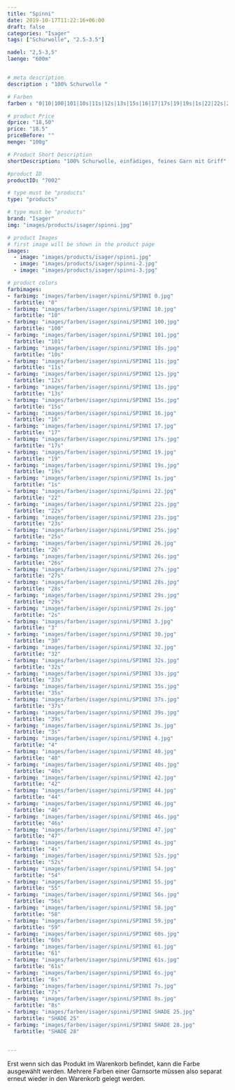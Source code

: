 ```yaml
---
title: "Spinni"
date: 2019-10-17T11:22:16+06:00
draft: false
categories: "Isager"
tags: ["Schurwolle", "2.5-3.5"]

nadel: "2,5-3,5" 
laenge: "600m"	


# meta description
description : "100% Schurwolle "

# Farben
farben : "0|10|100|101|10s|11s|12s|13s|15s|16|17|17s|19|19s|1s|22|22s|23s|25s|26|26s|27s|28s|29s|2s|3|30|32|32s|33s|35s|37s|39s|3s|4|40|40s|42|44|46|46s|47|4s|52s|54|55|56s|58|59|60s|61|61s|6s|7s|8s|SHADE 25|SHADE 28"

# product Price
dprice: "18,50"
price: "18.5"
priceBefore: ""
menge: "100g"

# Product Short Description
shortDescription: "100% Schurwolle, einfädiges, feines Garn mit Griff"

#product ID
productID: "7002"

# type must be "products"
type: "products"

# type must be "products"
brand: "Isager"
img: "images/products/isager/spinni.jpg"   

# product Images
# first image will be shown in the product page
images:
  - image: "images/products/isager/spinni.jpg"
  - image: "images/products/isager/spinni-2.jpg"
  - image: "images/products/isager/spinni-3.jpg"

# product colors
farbimages:
- farbimg: "images/farben/isager/spinni/SPINNI 0.jpg"	
  farbtitle: "0"
- farbimg: "images/farben/isager/spinni/SPINNI 10.jpg"	
  farbtitle: "10"
- farbimg: "images/farben/isager/spinni/SPINNI 100.jpg"	
  farbtitle: "100"
- farbimg: "images/farben/isager/spinni/SPINNI 101.jpg"	
  farbtitle: "101"
- farbimg: "images/farben/isager/spinni/SPINNI 10s.jpg"	
  farbtitle: "10s"
- farbimg: "images/farben/isager/spinni/SPINNI 11s.jpg"	
  farbtitle: "11s"
- farbimg: "images/farben/isager/spinni/SPINNI 12s.jpg"	
  farbtitle: "12s"
- farbimg: "images/farben/isager/spinni/SPINNI 13s.jpg"	
  farbtitle: "13s"
- farbimg: "images/farben/isager/spinni/SPINNI 15s.jpg"	
  farbtitle: "15s"
- farbimg: "images/farben/isager/spinni/SPINNI 16.jpg"	
  farbtitle: "16"
- farbimg: "images/farben/isager/spinni/SPINNI 17.jpg"	
  farbtitle: "17"
- farbimg: "images/farben/isager/spinni/SPINNI 17s.jpg"	
  farbtitle: "17s"
- farbimg: "images/farben/isager/spinni/SPINNI 19.jpg"	
  farbtitle: "19"
- farbimg: "images/farben/isager/spinni/SPINNI 19s.jpg"	
  farbtitle: "19s"
- farbimg: "images/farben/isager/spinni/SPINNI 1s.jpg"	
  farbtitle: "1s"
- farbimg: "images/farben/isager/spinni/Spinni 22.jpg"	
  farbtitle: "22"
- farbimg: "images/farben/isager/spinni/SPINNI 22s.jpg"	
  farbtitle: "22s"
- farbimg: "images/farben/isager/spinni/SPINNI 23s.jpg"	
  farbtitle: "23s"
- farbimg: "images/farben/isager/spinni/SPINNI 25s.jpg"	
  farbtitle: "25s"
- farbimg: "images/farben/isager/spinni/SPINNI 26.jpg"	
  farbtitle: "26"
- farbimg: "images/farben/isager/spinni/SPINNI 26s.jpg"	
  farbtitle: "26s"
- farbimg: "images/farben/isager/spinni/SPINNI 27s.jpg"	
  farbtitle: "27s"
- farbimg: "images/farben/isager/spinni/SPINNI 28s.jpg"	
  farbtitle: "28s"
- farbimg: "images/farben/isager/spinni/SPINNI 29s.jpg"	
  farbtitle: "29s"
- farbimg: "images/farben/isager/spinni/SPINNI 2s.jpg"	
  farbtitle: "2s"
- farbimg: "images/farben/isager/spinni/SPINNI 3.jpg"	
  farbtitle: "3"
- farbimg: "images/farben/isager/spinni/SPINNI 30.jpg"	
  farbtitle: "30"
- farbimg: "images/farben/isager/spinni/SPINNI 32.jpg"	
  farbtitle: "32"
- farbimg: "images/farben/isager/spinni/SPINNI 32s.jpg"	
  farbtitle: "32s"
- farbimg: "images/farben/isager/spinni/SPINNI 33s.jpg"	
  farbtitle: "33s"
- farbimg: "images/farben/isager/spinni/SPINNI 35s.jpg"	
  farbtitle: "35s"
- farbimg: "images/farben/isager/spinni/SPINNI 37s.jpg"	
  farbtitle: "37s"
- farbimg: "images/farben/isager/spinni/SPINNI 39s.jpg"	
  farbtitle: "39s"
- farbimg: "images/farben/isager/spinni/SPINNI 3s.jpg"	
  farbtitle: "3s"
- farbimg: "images/farben/isager/spinni/SPINNI 4.jpg"	
  farbtitle: "4"
- farbimg: "images/farben/isager/spinni/SPINNI 40.jpg"	
  farbtitle: "40"
- farbimg: "images/farben/isager/spinni/SPINNI 40s.jpg"	
  farbtitle: "40s"
- farbimg: "images/farben/isager/spinni/SPINNI 42.jpg"	
  farbtitle: "42"
- farbimg: "images/farben/isager/spinni/SPINNI 44.jpg"	
  farbtitle: "44"
- farbimg: "images/farben/isager/spinni/SPINNI 46.jpg"	
  farbtitle: "46"
- farbimg: "images/farben/isager/spinni/SPINNI 46s.jpg"	
  farbtitle: "46s"
- farbimg: "images/farben/isager/spinni/SPINNI 47.jpg"	
  farbtitle: "47"
- farbimg: "images/farben/isager/spinni/SPINNI 4s.jpg"	
  farbtitle: "4s"
- farbimg: "images/farben/isager/spinni/SPINNI 52s.jpg"	
  farbtitle: "52s"
- farbimg: "images/farben/isager/spinni/SPINNI 54.jpg"	
  farbtitle: "54"
- farbimg: "images/farben/isager/spinni/SPINNI 55.jpg"	
  farbtitle: "55"
- farbimg: "images/farben/isager/spinni/SPINNI 56s.jpg"	
  farbtitle: "56s"
- farbimg: "images/farben/isager/spinni/SPINNI 58.jpg"	
  farbtitle: "58"
- farbimg: "images/farben/isager/spinni/SPINNI 59.jpg"	
  farbtitle: "59"
- farbimg: "images/farben/isager/spinni/SPINNI 60s.jpg"	
  farbtitle: "60s"
- farbimg: "images/farben/isager/spinni/SPINNI 61.jpg"	
  farbtitle: "61"
- farbimg: "images/farben/isager/spinni/SPINNI 61s.jpg"	
  farbtitle: "61s"
- farbimg: "images/farben/isager/spinni/SPINNI 6s.jpg"	
  farbtitle: "6s"
- farbimg: "images/farben/isager/spinni/SPINNI 7s.jpg"	
  farbtitle: "7s"
- farbimg: "images/farben/isager/spinni/SPINNI 8s.jpg"	
  farbtitle: "8s"
- farbimg: "images/farben/isager/spinni/SPINNI SHADE 25.jpg"	
  farbtitle: "SHADE 25"
- farbimg: "images/farben/isager/spinni/SPINNI SHADE 28.jpg"	
  farbtitle: "SHADE 28"

  
---
```


Erst wenn sich das Produkt im Warenkorb befindet, kann die Farbe ausgewählt werden.
Mehrere Farben einer Garnsorte müssen also separat erneut wieder in den Warenkorb gelegt werden.
